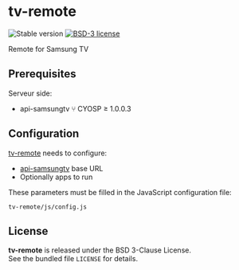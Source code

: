 # tv-remote

![Stable version](https://img.shields.io/badge/stable-1.0.0-blue.svg)
[![BSD-3 license](https://img.shields.io/badge/license-BSD--3--Clause-428F7E.svg)](https://tldrlegal.com/license/bsd-3-clause-license-%28revised%29)

Remote for Samsung TV

## Prerequisites

Serveur side:
* api-samsungtv ⑂ CYOSP ≥ 1.0.0.3

## Configuration

[tv-remote](https://github.com/cyosp/tv-remote) needs to configure:
* [api-samsungtv](https://github.com/cyosp/api-samsungtv) base URL
* Optionally apps to run

These parameters must be filled in the JavaScript configuration file:

	tv-remote/js/config.js

## License

**tv-remote** is released under the BSD 3-Clause License.<br/>
See the bundled file `LICENSE` for details.
